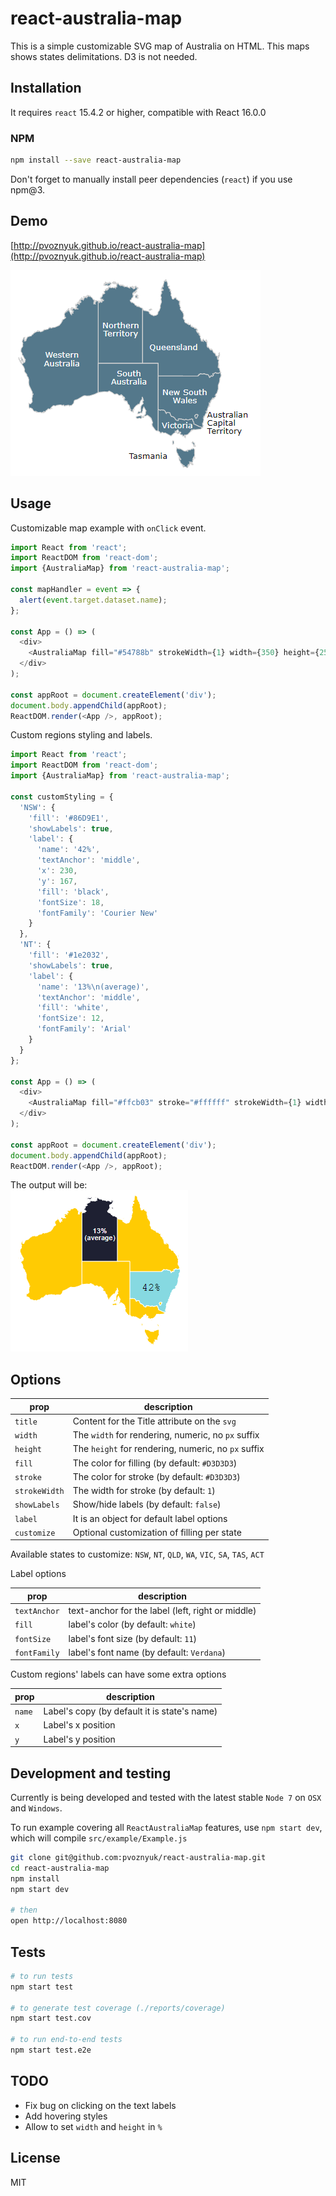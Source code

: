 # react-australia-map

This is a simple customizable SVG map of Australia on HTML. This maps shows states delimitations. D3 is not needed.

## Installation

It requires `react` 15.4.2 or higher, compatible with React 16.0.0

### NPM
```sh
npm install --save react-australia-map
```

Don't forget to manually install peer dependencies (`react`) if you use npm@3.

## Demo

[http://pvoznyuk.github.io/react-australia-map](http://pvoznyuk.github.io/react-australia-map)

<img src="img/example.png" alt="Australia map" />

## Usage

Customizable map example with `onClick` event.

```js
import React from 'react';
import ReactDOM from 'react-dom';
import {AustraliaMap} from 'react-australia-map';

const mapHandler = event => {
  alert(event.target.dataset.name);
};

const App = () => (
  <div>
    <AustraliaMap fill="#54788b" strokeWidth={1} width={350} height={250} onClick={mapHandler} />
  </div>
);

const appRoot = document.createElement('div');
document.body.appendChild(appRoot);
ReactDOM.render(<App />, appRoot);
```

Custom regions styling and labels.

```js
import React from 'react';
import ReactDOM from 'react-dom';
import {AustraliaMap} from 'react-australia-map';

const customStyling = {
  'NSW': {
    'fill': '#86D9E1',
    'showLabels': true,
    'label': {
      'name': '42%',
      'textAnchor': 'middle',
      'x': 230,
      'y': 167,
      'fill': 'black',
      'fontSize': 18,
      'fontFamily': 'Courier New'
    }
  },
  'NT': {
    'fill': '#1e2032',
    'showLabels': true,
    'label': {
      'name': '13%\n(average)',
      'textAnchor': 'middle',
      'fill': 'white',
      'fontSize': 12,
      'fontFamily': 'Arial'
    }
  }
};

const App = () => (
  <div>
    <AustraliaMap fill="#ffcb03" stroke="#ffffff" strokeWidth={1} width={350} height={250} customize={customStyling} />
  </div>
);

const appRoot = document.createElement('div');
document.body.appendChild(appRoot);
ReactDOM.render(<App />, appRoot);
```

The output will be:  
<img src="img/example-custom.png" alt="Custom Australia map" />

## Options

|prop|description|
|----|-----------|
|`title`| Content for the Title attribute on the `svg`|
|`width`| The `width` for rendering, numeric, no `px` suffix|
|`height`| The `height` for rendering, numeric, no `px` suffix|
|`fill`| The color for filling (by default: `#D3D3D3`)|
|`stroke`| The color for stroke (by default: `#D3D3D3`)|
|`strokeWidth`| The width for stroke (by default: `1`)|
|`showLabels`| Show/hide labels (by default: `false`)|
|`label`| It is an object for default label options|
|`customize`| Optional customization of filling per state |

Available states to customize: `NSW`, `NT`, `QLD`, `WA`, `VIC`, `SA`, `TAS`, `ACT`

Label options

|prop|description|
|----|-----------|
|`textAnchor`| text-anchor for the label (left, right or middle)|
|`fill`| label's color (by default: `white`)|
|`fontSize`| label's font size (by default: `11`)|
|`fontFamily`| label's font name (by default: `Verdana`)|

Custom regions' labels can have some extra options

|prop|description|
|----|-----------|
|`name`| Label's copy (by default it is state's name)|
|`x`| Label's x position|
|`y`| Label's y position|

## Development and testing

Currently is being developed and tested with the latest stable `Node 7` on `OSX` and `Windows`.

To run example covering all `ReactAustraliaMap` features, use `npm start dev`, which will compile `src/example/Example.js`

```bash
git clone git@github.com:pvoznyuk/react-australia-map.git
cd react-australia-map
npm install
npm start dev

# then
open http://localhost:8080
```

## Tests

```bash
# to run tests
npm start test

# to generate test coverage (./reports/coverage)
npm start test.cov

# to run end-to-end tests
npm start test.e2e
```

## TODO
* Fix bug on clicking on the text labels
* Add hovering styles
* Allow to set `width` and `height` in `%`

## License

MIT
